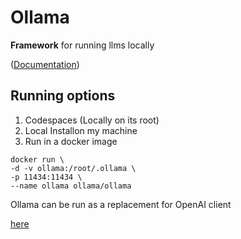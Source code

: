 # Ollama


**Framework** for running llms locally

([Documentation](https://github.com/ollama/ollama/tree/main))

## Running options
1. Codespaces (Locally on its root)
2. Local Installon my machine
3. Run in a docker image

```
docker run \
-d -v ollama:/root/.ollama \
-p 11434:11434 \
--name ollama ollama/ollama

```


Ollama can be run as a replacement for OpenAI client

[here](https://github.com/ollama/ollama/blob/main/docs/openai.md)

